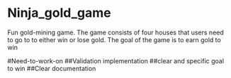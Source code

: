 # Ninja_gold_game
Fun gold-mining game. The game consists of four houses that users need to go to to either win or lose gold. The goal of the game is to earn gold to win

#Need-to-work-on
 ##Validation implementation
 ##clear and specific goal to win 
 ##Clear documentation
